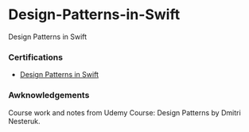 # Design-Patterns-in-Swift
Design Patterns in Swift

### Certifications

- [Design Patterns in Swift](https://www.udemy.com/certificate/UC-2be3ebac-90f0-4ace-89c9-54c04b5013fe/)

### Awknowledgements

Course work and notes from Udemy Course: Design Patterns by Dmitri Nesteruk.